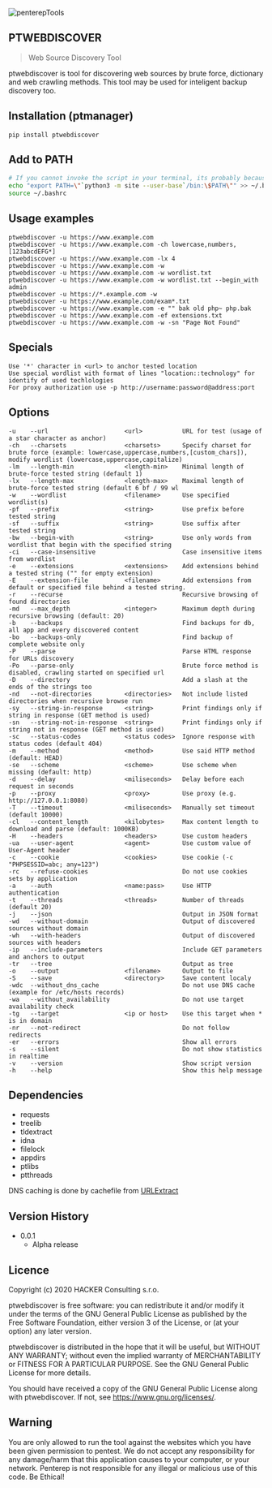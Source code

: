 ![penterepTools](https://www.penterep.com/external/penterepToolsLogo.png)

## PTWEBDISCOVER
> Web Source Discovery Tool

ptwebdiscover is tool for discovering web sources by brute force, dictionary and web crawling methods. This tool may be used for inteligent backup discovery too.

## Installation (ptmanager)
```
pip install ptwebdiscover
```

## Add to PATH
```bash
# If you cannot invoke the script in your terminal, its probably because its not in your PATH. Fix it by running commands below.
echo "export PATH=\"`python3 -m site --user-base`/bin:\$PATH\"" >> ~/.bashrc
source ~/.bashrc
```

## Usage examples
```
ptwebdiscover -u https://www.example.com
ptwebdiscover -u https://www.example.com -ch lowercase,numbers,[123abcdEFG*]
ptwebdiscover -u https://www.example.com -lx 4
ptwebdiscover -u https://www.example.com -w
ptwebdiscover -u https://www.example.com -w wordlist.txt
ptwebdiscover -u https://www.example.com -w wordlist.txt --begin_with admin
ptwebdiscover -u https://*.example.com -w
ptwebdiscover -u https://www.example.com/exam*.txt
ptwebdiscover -u https://www.example.com -e "" bak old php~ php.bak
ptwebdiscover -u https://www.example.com -ef extensions.txt
ptwebdiscover -u https://www.example.com -w -sn "Page Not Found"
```


## Specials
```
Use '*' character in <url> to anchor tested location
Use special wordlist with format of lines "location::technology" for identify of used techlologies
For proxy authorization use -p http://username:password@address:port
```

## Options
```
-u    --url                     <url>           URL for test (usage of a star character as anchor)
-ch   --charsets                <charsets>      Specify charset for brute force (example: lowercase,uppercase,numbers,[custom_chars]), modify wordlist (lowercase,uppercase,capitalize)
-lm   --length-min              <length-min>    Minimal length of brute-force tested string (default 1)
-lx   --length-max              <length-max>    Maximal length of brute-force tested string (default 6 bf / 99 wl
-w    --wordlist                <filename>      Use specified wordlist(s)
-pf   --prefix                  <string>        Use prefix before tested string
-sf   --suffix                  <string>        Use suffix after tested string
-bw   --begin-with              <string>        Use only words from wordlist that begin with the specified string
-ci   --case-insensitive                        Case insensitive items from wordlist
-e    --extensions              <extensions>    Add extensions behind a tested string ("" for empty extension)
-E    --extension-file          <filename>      Add extensions from default or specified file behind a tested string.
-r    --recurse                                 Recursive browsing of found directories
-md   --max_depth               <integer>       Maximum depth during recursive browsing (default: 20)
-b    --backups                                 Find backups for db, all app and every discovered content
-bo   --backups-only                            Find backup of complete website only
-P    --parse                                   Parse HTML response for URLs discovery
-Po   --parse-only                              Brute force method is disabled, crawling started on specified url
-D    --directory                               Add a slash at the ends of the strings too
-nd   --not-directories         <directories>   Not include listed directories when recursive browse run
-sy   --string-in-response      <string>        Print findings only if string in response (GET method is used)
-sn   --string-not-in-response  <string>        Print findings only if string not in response (GET method is used)
-sc   --status-codes            <status codes>  Ignore response with status codes (default 404)
-m    --method                  <method>        Use said HTTP method (default: HEAD)
-se   --scheme                  <scheme>        Use scheme when missing (default: http)
-d    --delay                   <miliseconds>   Delay before each request in seconds
-p    --proxy                   <proxy>         Use proxy (e.g. http://127.0.0.1:8080)
-T    --timeout                 <miliseconds>   Manually set timeout (default 10000)
-cl   --content_length          <kilobytes>     Max content length to download and parse (default: 1000KB)
-H    --headers                 <headers>       Use custom headers
-ua   --user-agent              <agent>         Use custom value of User-Agent header
-c    --cookie                  <cookies>       Use cookie (-c "PHPSESSID=abc; any=123")
-rc   --refuse-cookies                          Do not use cookies sets by application
-a    --auth                    <name:pass>     Use HTTP authentication
-t    --threads                 <threads>       Number of threads (default 20)
-j    --json                                    Output in JSON format
-wd   --without-domain                          Output of discovered sources without domain
-wh   --with-headers                            Output of discovered sources with headers
-ip   --include-parameters                      Include GET parameters and anchors to output
-tr   --tree                                    Output as tree
-o    --output                  <filename>      Output to file
-S    --save                    <directory>     Save content localy
-wdc  --without_dns_cache                       Do not use DNS cache (example for /etc/hosts records)
-wa   --without_availability                    Do not use target availability check
-tg   --target                  <ip or host>    Use this target when * is in domain
-nr   --not-redirect                            Do not follow redirects
-er   --errors                                  Show all errors
-s    --silent                                  Do not show statistics in realtime
-v    --version                                 Show script version
-h    --help                                    Show this help message
```

## Dependencies
- requests
- treelib
- tldextract
- idna
- filelock
- appdirs
- ptlibs
- ptthreads

DNS caching is done by cachefile from [URLExtract](https://github.com/lipoja/URLExtract)

## Version History
* 0.0.1
    * Alpha release


## Licence

Copyright (c) 2020 HACKER Consulting s.r.o.

ptwebdiscover is free software: you can redistribute it and/or modify it under the terms of the GNU General Public License as published by the Free Software Foundation, either version 3 of the License, or (at your option) any later version.

ptwebdiscover is distributed in the hope that it will be useful, but WITHOUT ANY WARRANTY; without even the implied warranty of MERCHANTABILITY or FITNESS FOR A PARTICULAR PURPOSE. See the GNU General Public License for more details.

You should have received a copy of the GNU General Public License along with ptwebdiscover. If not, see https://www.gnu.org/licenses/.

## Warning

You are only allowed to run the tool against the websites which
you have been given permission to pentest. We do not accept any
responsibility for any damage/harm that this application causes to your
computer, or your network. Penterep is not responsible for any illegal
or malicious use of this code. Be Ethical!